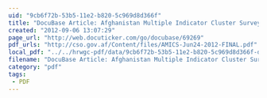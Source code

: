 ```yaml
---
uid: "9cb6f72b-53b5-11e2-b820-5c969d8d366f"
title: "DocuBase Article: Afghanistan Multiple Indicator Cluster Survey 2010-2011"
created: "2012-09-06 13:07:29"
page_url: "http://web.docuticker.com/go/docubase/69269"
pdf_urls: "http://cso.gov.af/Content/files/AMICS-Jun24-2012-FINAL.pdf"
local_pdf: "../../hrwgc-pdf/data/9cb6f72b-53b5-11e2-b820-5c969d8d366f-docubase-article-afghanistan-multiple-indicator-cluster-survey-2010-2011.pdf"
filename: "DocuBase Article: Afghanistan Multiple Indicator Cluster Survey 2010-2011.html"
category: "pdf"
tags: 
 - PDF
---
```

